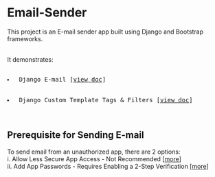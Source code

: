 # Email-Sender

This project is an E-mail sender app built using Django and Bootstrap frameworks.

<br>
It demonstrates: 
			<pre>
				<li> Django E-mail [<a href="https://docs.djangoproject.com/en/3.0/topics/email/" target="_blank">view doc</a>]</li>
				<li> Django Custom Template Tags & Filters [<a href="https://docs.djangoproject.com/en/3.0/howto/custom-template-tags/" target="_blank">view doc</a>]</li>
			</pre>
				

## Prerequisite for Sending E-mail
To send email from an unauthorized app, there are 2 options: <br>
i. Allow Less Secure App Access - Not Recommended [<a href="https://devanswers.co/allow-less-secure-apps-access-gmail-account/" target="_blank">more</a>] <br>
ii. Add App Passwords - Requires Enabling a 2-Step Verification [<a href="https://devanswers.co/create-application-specific-password-gmail/" target="_blank">more</a>]

